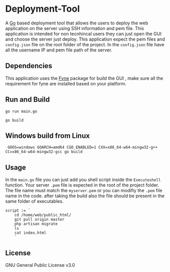 # Deployment-Tool
A [Go](https://golang.org/dl/) based deployment tool that allows the users to deploy the web application on the server using SSH information and pem file. 
This application is intended for non tecnhincal users they can just open the GUI and choose the server just deploy.
This application expect the pem files and `config.json` file on the root folder of the project. In the `config.json` file have all the username IP and pem file path of the server.

## Dependencies
This application uses the [Fyne](https://developer.fyne.io/started/) package for build the GUI , make sure all the requirement for fyne are installed based on your platform.

## Run and Build
```
go run main.go

go build
```

## Windows build from Linux
```
 GOOS=windows GOARCH=amd64 CGO_ENABLED=1 CXX=x86_64-w64-mingw32-g++ CC=x86_64-w64-mingw32-gcc go build
```
## Usage
In the `main.go` file you can just add you shell script inside the ` Executeshell ` function. Your server `.pem` file is expected in the root of the project folder.
The file name must match the `myserver.pem` or you can modifiy the `.pem` file name in the code. after taking the build also the file should be present in the same folder of executables.
```
script := `
	cd /home/web/public_html/
	git pull origin master
	php artisan migrate
	ls
	cat index.html
	`
```
## License
GNU General Public License v3.0



